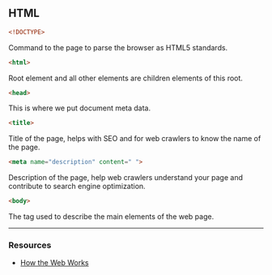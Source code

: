 ## HTML
```html
<!DOCTYPE>
```
Command to the page to parse the browser as HTML5 standards.
```html
<html>
```
Root element and all other elements are children elements of this root.
```html
<head>
```
This is where we put document meta data.
```html
<title>
```
Title of the page, helps with SEO and for web crawlers to know the name of the page.
```html
<meta name="description" content=" ">
```
Description of the page, help web crawlers understand your page and contribute to search engine optimization.
```html
<body>
```
The tag used to describe the main elements of the web page.

---
### Resources
+ [How the Web Works](https://developer.mozilla.org/en-US/docs/Learn/Getting_started_with_the_web/How_the_Web_works)
